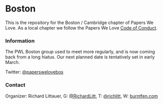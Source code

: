 # Boston

This is the repository for the Boston / Cambridge chapter of Papers We Love. As a local chapter we follow the Papers We Love [Code of Conduct](https://github.com/papers-we-love/boston/blob/master/code-of-conduct-template.md).

### Information

The PWL Boston group used to meet more regularly, and is now coming back from a long hiatus. Our next planned date is tentatively set in early March.

Twitter: [@paperswelovebos](https://twitter.com/paperswelovebos)

### Contact

Organizer: Richard Littauer, G: [@RichardLitt](//github.com/RichardLitt), T: [@richlitt](https://twitter.com/richlitt), W: [burntfen.com](http://burntfen.com)
